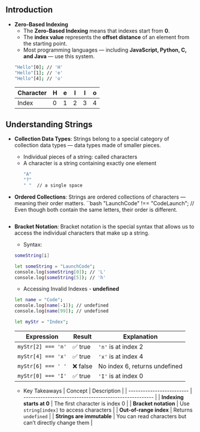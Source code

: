 ## Introduction  
- **Zero-Based Indexing**
    * The **Zero-Based Indexing** means that indexes start from **0**.
    * The **index value** represents the **offset distance** of an element from the starting point.  
    * Most programming languages — including **JavaScript, Python, C, and Java** — use this system.
    ```bash
    "Hello"[0]; // 'H'
    "Hello"[1]; // 'e'
    "Hello"[4]; // 'o'
    ```
    | Character | H | e | l | l | o |
    | --------- | - | - | - | - | - |
    | Index     | 0 | 1 | 2 | 3 | 4 |

## Understanding Strings
- **Collection Data Types**: Strings belong to a special category of collection data types — data types made of smaller pieces.
    * Individual pieces of a string: called characters
    * A character is a string containing exactly one element
        ```bash
        "A"
        "?"
        " "  // a single space
        ```

- **Ordered Collections**: Strings are ordered collections of characters — meaning their order matters.
    ``bash
    "LaunchCode" !== "CodeLaunch"; // Even though both contain the same letters, their order is different.
    ```               
- **Bracket Notation**: Bracket notation is the special syntax that allows us to access the individual characters that make up a string.
    * Syntax:
    ```bash
    someString[i]
    ```
    ```bash
    let someString = "LaunchCode";
    console.log(someString[0]); // 'L'
    console.log(someString[5]); // 'h'
    ```
    * Accessing Invalid Indexes - **undefined**
    ```bash
    let name = "Code";
    console.log(name[-1]); // undefined
    console.log(name[99]); // undefined
    ```
    ```bash
    let myStr = "Index";
    ```
    | Expression         | Result  | Explanation                   |
    | ------------------ | ------- | ----------------------------- |
    | `myStr[2] === 'n'` | ✅ true  | `'n'` is at index 2           |
    | `myStr[4] === 'x'` | ✅ true  | `'x'` is at index 4           |
    | `myStr[6] === ' '` | ❌ false | No index 6, returns undefined |
    | `myStr[0] === 'I'` | ✅ true  | `'I'` is at index 0           |
    * Key Takeaways
        | Concept                   | Description                                            |
        | ------------------------- | ------------------------------------------------------ |
        | **Indexing starts at 0**  | The first character is index 0                         |
        | **Bracket notation**      | Use `string[index]` to access characters               |
        | **Out-of-range index**    | Returns `undefined`                                    |
        | **Strings are immutable** | You can read characters but can’t directly change them |



